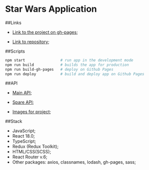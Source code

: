 # Star Wars Application
##Links

- [Link to the project on gh-pages](https://bohdansolo.github.io/react-star-wars/);

- [Link to repository](https://github.com/BohdanSolo/react-star-wars);

##Scripts
```bash
npm start                # run app in the development mode
npm run build            # builds the app for production
npm run build-gh-pages   # deploy on Github Pages
npm run deploy           # build and deploy app on Github Pages
```

##API
- [Main API](https://swapi.dev/);

- [Spare API](https://swapi.py4e.com/);

- [Images for project](https://starwars-visualguide.com/);

##Stack
- JavaScript;
- React 18.0;
- TypeScript;
- Redux (Redux Toolkit);
- HTML/CSS(SCSS);
- React Router v.6;
- Other packages: axios, classnames, lodash, gh-pages, sass;